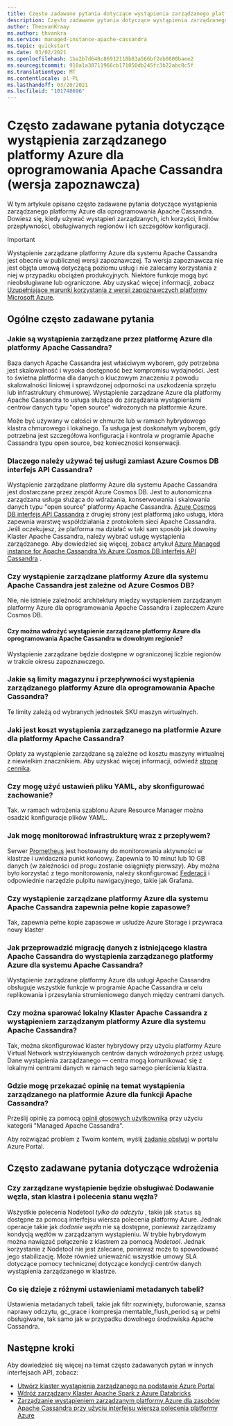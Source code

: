 ```yaml
---
title: Często zadawane pytania dotyczące wystąpienia zarządzanego platformy Azure dla programu Apache Cassandra z Azure Portal
description: Często zadawane pytania dotyczące wystąpienia zarządzanego platformy Azure dla oprogramowania Apache Cassandra. W tym artykule przedstawiono pytania dotyczące sytuacji, w których należy używać wystąpień zarządzanych, korzyści, limitów przepływności, obsługiwanych regionów i innych szczegółów konfiguracji.
author: TheovanKraay
ms.author: thvankra
ms.service: managed-instance-apache-cassandra
ms.topic: quickstart
ms.date: 03/02/2021
ms.openlocfilehash: 1ba2b7d648c86912118b83a566bf2eb0800baee2
ms.sourcegitcommit: 910a1a38711966cb171050db245fc3b22abc8c5f
ms.translationtype: MT
ms.contentlocale: pl-PL
ms.lasthandoff: 03/20/2021
ms.locfileid: "101748696"
---
```

# <a name="frequently-asked-questions-about-azure-managed-instance-for-apache-cassandra-preview"></a>Często zadawane pytania dotyczące wystąpienia zarządzanego platformy Azure dla oprogramowania Apache Cassandra (wersja zapoznawcza)

W tym artykule opisano często zadawane pytania dotyczące wystąpienia zarządzanego platformy Azure dla oprogramowania Apache Cassandra. Dowiesz się, kiedy używać wystąpień zarządzanych, ich korzyści, limitów przepływności, obsługiwanych regionów i ich szczegółów konfiguracji.

> [!IMPORTANT]
> Wystąpienie zarządzane platformy Azure dla systemu Apache Cassandra jest obecnie w publicznej wersji zapoznawczej.
> Ta wersja zapoznawcza nie jest objęta umową dotyczącą poziomu usług i nie zalecamy korzystania z niej w przypadku obciążeń produkcyjnych. Niektóre funkcje mogą być nieobsługiwane lub ograniczone.
> Aby uzyskać więcej informacji, zobacz [Uzupełniające warunki korzystania z wersji zapoznawczych platformy Microsoft Azure](https://azure.microsoft.com/support/legal/preview-supplemental-terms/).

## <a name="general-faq"></a>Ogólne często zadawane pytania

### <a name="what-are-the-benefits-azure-managed-instance-for-apache-cassandra"></a>Jakie są wystąpienia zarządzane przez platformę Azure dla platformy Apache Cassandra?

Baza danych Apache Cassandra jest właściwym wyborem, gdy potrzebna jest skalowalność i wysoka dostępność bez kompromisu wydajności. Jest to świetna platforma dla danych o kluczowym znaczeniu z powodu skalowalności liniowej i sprawdzonej odporności na uszkodzenia sprzętu lub infrastruktury chmurowej. Wystąpienie zarządzane Azure dla platformy Apache Cassandra to usługa służąca do zarządzania wystąpieniami centrów danych typu "open source" wdrożonych na platformie Azure.

Może być używany w całości w chmurze lub w ramach hybrydowego klastra chmurowego i lokalnego. Ta usługa jest doskonałym wyborem, gdy potrzebna jest szczegółowa konfiguracja i kontrola w programie Apache Cassandra typu open source, bez konieczności konserwacji.

### <a name="why-should-i-use-this-service-instead-of-azure-cosmos-db-cassandra-api"></a>Dlaczego należy używać tej usługi zamiast Azure Cosmos DB interfejs API Cassandra?

Wystąpienie zarządzane platformy Azure dla systemu Apache Cassandra jest dostarczane przez zespół Azure Cosmos DB. Jest to autonomiczna zarządzana usługa służąca do wdrażania, konserwowania i skalowania danych typu "open source" platformy Apache Cassandra. [Azure Cosmos DB interfejs API Cassandra](../cosmos-db/cassandra-introduction.md) z drugiej strony jest platformą jako usługą, która zapewnia warstwę współdziałania z protokołem sieci Apache Cassandra. Jeśli oczekujesz, że platforma ma działać w taki sam sposób jak dowolny Klaster Apache Cassandra, należy wybrać usługę wystąpienia zarządzanego. Aby dowiedzieć się więcej, zobacz artykuł [Azure Managed instance for Apache Cassandra Vs Azure Cosmos DB interfejs API Cassandra](compare-cosmosdb-managed-instance.md) .

### <a name="is-azure-managed-instance-for-apache-cassandra-dependent-on-azure-cosmos-db"></a>Czy wystąpienie zarządzane platformy Azure dla systemu Apache Cassandra jest zależne od Azure Cosmos DB?

Nie, nie istnieje zależność architektury między wystąpieniem zarządzanym platformy Azure dla oprogramowania Apache Cassandra i zapleczem Azure Cosmos DB. 

#### <a name="can-i-deploy-azure-managed-instance-for-apache-cassandra-in-any-region"></a>Czy można wdrożyć wystąpienie zarządzane platformy Azure dla oprogramowania Apache Cassandra w dowolnym regionie?

Wystąpienie zarządzane będzie dostępne w ograniczonej liczbie regionów w trakcie okresu zapoznawczego.

### <a name="what-are-the-storage-and-throughput-limits-of-azure-managed-instance-for-apache-cassandra"></a>Jakie są limity magazynu i przepływności wystąpienia zarządzanego platformy Azure dla oprogramowania Apache Cassandra?

Te limity zależą od wybranych jednostek SKU maszyn wirtualnych.

### <a name="what-is-the-cost-of-azure-managed-instance-for-apache-cassandra"></a>Jaki jest koszt wystąpienia zarządzanego na platformie Azure dla platformy Apache Cassandra?

Opłaty za wystąpienie zarządzane są zależne od kosztu maszyny wirtualnej z niewielkim znacznikiem. Aby uzyskać więcej informacji, odwiedź [stronę cennika](https://azure.microsoft.com/pricing/details/managed-instance-apache-cassandra/).

### <a name="can-i-use-yaml-file-settings-to-configure-behavior"></a>Czy mogę użyć ustawień pliku YAML, aby skonfigurować zachowanie?

Tak. w ramach wdrożenia szablonu Azure Resource Manager można osadzić konfiguracje plików YAML.

### <a name="how-can-i-monitor-infrastructure-along-with-throughput"></a>Jak mogę monitorować infrastrukturę wraz z przepływem?

Serwer [Prometheus](https://prometheus.io/docs/introduction/overview/) jest hostowany do monitorowania aktywności w klastrze i uwidacznia punkt końcowy. Zapewnia to 10 minut lub 10 GB danych (w zależności od progu zostanie osiągnięty pierwszy). Aby można było korzystać z tego monitorowania, należy skonfigurować [Federacji](https://prometheus.io/docs/prometheus/latest/federation/) i odpowiednie narzędzie pulpitu nawigacyjnego, takie jak Grafana.

### <a name="does-azure-managed-instance-for-apache-cassandra-provide-full-backups"></a>Czy wystąpienie zarządzane platformy Azure dla systemu Apache Cassandra zapewnia pełne kopie zapasowe?

Tak, zapewnia pełne kopie zapasowe w usłudze Azure Storage i przywraca nowy klaster

### <a name="how-can-i-migrate-data-from-my-existing-apache-cassandra-cluster-to-azure-managed-instance-for-apache-cassandra"></a>Jak przeprowadzić migrację danych z istniejącego klastra Apache Cassandra do wystąpienia zarządzanego platformy Azure dla systemu Apache Cassandra?

Wystąpienie zarządzane platformy Azure dla usługi Apache Cassandra obsługuje wszystkie funkcje w programie Apache Cassandra w celu replikowania i przesyłania strumieniowego danych między centrami danych.

### <a name="can-i-pair-an-on-premises-apache-cassandra-cluster-with-the-azure-managed-instance-for-apache-cassandra"></a>Czy można sparować lokalny Klaster Apache Cassandra z wystąpieniem zarządzanym platformy Azure dla systemu Apache Cassandra?

Tak, można skonfigurować klaster hybrydowy przy użyciu platformy Azure Virtual Network wstrzykiwanych centrów danych wdrożonych przez usługę. Dane wystąpienia zarządzanego — centra mogą komunikować się z lokalnymi centrami danych w ramach tego samego pierścienia klastra.

### <a name="where-can-i-give-feedback-on-azure-managed-instance-for-apache-cassandra-features"></a>Gdzie mogę przekazać opinię na temat wystąpienia zarządzanego na platformie Azure dla funkcji Apache Cassandra?

Prześlij opinię za pomocą [opinii głosowych użytkownika](https://feedback.azure.com/forums/263030-azure-cosmos-db?category_id=398548) przy użyciu kategorii "Managed Apache Cassandra".

Aby rozwiązać problem z Twoim kontem, wyślij [żądanie obsługi](https://ms.portal.azure.com/#blade/Microsoft_Azure_Support/HelpAndSupportBlade/newsupportrequest) w portalu Azure Portal.

## <a name="deployment-specific-faq"></a>Często zadawane pytania dotyczące wdrożenia

### <a name="will-the-managed-instance-support-node-addition-cluster-status-and-node-status-commands"></a>Czy zarządzane wystąpienie będzie obsługiwać Dodawanie węzła, stan klastra i polecenia stanu węzła?

Wszystkie polecenia Nodetool *tylko do odczytu* , takie jak `status` są dostępne za pomocą interfejsu wiersza polecenia platformy Azure. Jednak operacje takie jak *dodanie węzła* nie są dostępne, ponieważ zarządzamy kondycją węzłów w zarządzanym wystąpieniu. W trybie hybrydowym można nawiązać połączenie z klastrem za pomocą *Nodetool*. Jednak korzystanie z Nodetool nie jest zalecane, ponieważ może to spowodować jego stabilizację. Może również unieważnić wszystkie umowy SLA dotyczące pomocy technicznej dotyczące kondycji centrów danych wystąpienia zarządzanego w klastrze.

### <a name="what-happens-with-various-settings-for-table-metadata"></a>Co się dzieje z różnymi ustawieniami metadanych tabeli?

Ustawienia metadanych tabeli, takie jak filtr rozwinięty, buforowanie, szansa naprawy odczytu, gc_grace i kompresja memtable_flush_period są w pełni obsługiwane, tak samo jak w przypadku dowolnego środowiska Apache Cassandra.

## <a name="next-steps"></a>Następne kroki

Aby dowiedzieć się więcej na temat często zadawanych pytań w innych interfejsach API, zobacz:

* [Utwórz klaster wystąpienia zarządzanego na podstawie Azure Portal](create-cluster-portal.md)
* [Wdróż zarządzany Klaster Apache Spark z Azure Databricks](deploy-cluster-databricks.md)
* [Zarządzanie wystąpieniem zarządzanym platformy Azure dla zasobów Apache Cassandra przy użyciu interfejsu wiersza polecenia platformy Azure](manage-resources-cli.md)